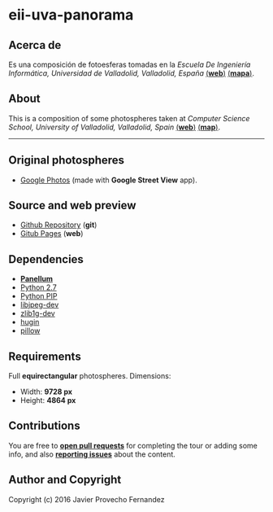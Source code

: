 eii-uva-panorama
===

## Acerca de
Es una composición de fotoesferas tomadas en la *Escuela De Ingeniería
Informática, Universidad de Valladolid, Valladolid, España*
[(**web**)](https://inf.uva.es) [(**mapa**)](https://goo.gl/maps/DCeZPiDcLHk).

## About
This is a composition of some photospheres taken at *Computer Science
School, University of Valladolid, Valladolid, Spain*
[(**web**)](https://inf.uva.es/en/) [(**map**)](https://goo.gl/maps/DCeZPiDcLHk).

---

## Original photospheres

- [Google Photos](https://goo.gl/photos/zEJ7sEb7q2zgc3aY6) (made with
**Google Street View** app).


## Source and web preview

- [Github Repository](https://github.com/javierprovecho/eii-uva-panorama)
(**git**)
- [Gitub Pages](https://javierprovecho.github.io/eii-uva-panorama)
(**web**)


## Dependencies

- [**Panellum**](https://github.com/mpetroff/pannellum)
- [Python 2.7](https://launchpad.net/python/2.7)
- [Python PIP](https://launchpad.net/ubuntu/+source/python-pip)
- [libjpeg-dev](https://launchpad.net/ubuntu/precise/+package/libjpeg-dev)
- [zlib1g-dev](https://launchpad.net/ubuntu/trusty/+package/zlib1g-dev)
- [hugin](https://launchpad.net/hugin)
- [pillow](https://pypi.python.org/pypi/Pillow/2.1.0)


## Requirements

Full **equirectangular** photospheres. Dimensions:

- Width: **9728 px**
- Height: **4864 px**


## Contributions

You are free to
[**open pull requests**](https://github.com/javierprovecho/eii-uva-panorama/compare)
for completing the tour or adding some info, and also
[**reporting issues**](https://github.com/javierprovecho/eii-uva-panorama/issues/new)
about the content.

## Author and Copyright

Copyright (c) 2016 Javier Provecho Fernandez

